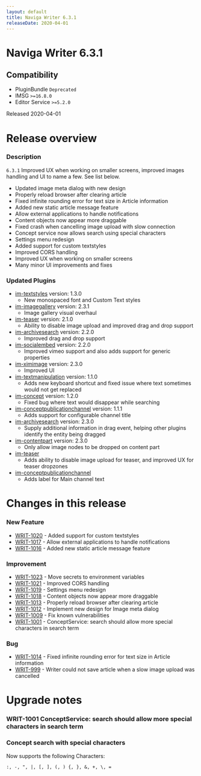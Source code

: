 ```yaml
---
layout: default
title: Naviga Writer 6.3.1
releaseDate: 2020-04-01
---
```

<div class="jumbotron">
    <h1>Naviga Writer 6.3.1</h1>    
    <h2>Compatibility</h2>
    <ul>
        <li>PluginBundle <code>Deprecated</code></li>
        <li>IMSG <code>>=16.8.0</code></li>
        <li>Editor Service <code>>=5.2.0</code></li>
    </ul>
</div>

Released 2020-04-01


# Release overview 

### Description

`6.3.1` Improved UX when working on smaller screens, improved images handling and UI to name a few. See list below.
 * Updated image meta dialog with new design
 * Properly reload browser after clearing article
 * Fixed infinite rounding error for text size in Article information
 * Added new static article message feature
 * Allow external applications to handle notifications
 * Content objects now appear more draggable
 * Fixed crash when cancelling image upload with slow connection
 * Concept service now allows search using special characters
 * Settings menu redesign
 * Added support for custom textstyles
 * Improved CORS handling
 * Improved UX when working on smaller screens
 * Many minor UI improvements and fixes


 ### Updated Plugins


 * [im-textstyles]([https://plugins.writer.infomaker.io/v1/infomaker/im-textstyles/1.3.0/README.html]) version: 1.3.0
     * New monospaced font and Custom Text styles
 * [im-imagegallery]([https://plugins.writer.infomaker.io/v1/infomaker/im-imagegallery/2.3.1/README.html]) version: 2.3.1
     * Image gallery visual overhaul
 * [im-teaser]([https://plugins.writer.infomaker.io/v1/infomaker/im-teaser/2.1.0/README.html]) version: 2.1.0
     * Ability to disable image upload and improved drag and drop support
 * [im-archivesearch]([https://plugins.writer.infomaker.io/v1/infomaker/im-archivesearch/2.2.0/README.html]) version: 2.2.0
     * Improved drag and drop support
 * [im-socialembed]([https://plugins.writer.infomaker.io/v1/infomaker/im-socialembed/2.2.0/README.html]) version: 2.2.0
     * Improved vimeo support and also adds support for generic properties
 * [im-ximimage]([https://plugins.writer.infomaker.io/v1/infomaker/im-ximimage/2.3.0/README.html]) version: 2.3.0
     * Improved UI
 * [im-textmanipulation]([https://plugins.writer.infomaker.io/v1/infomaker/im-textmanipulation/1.1.0/README.html]) version: 1.1.0
     * Adds new keyboard shortcut and fixed issue where text sometimes would not get replaced
 * [im-concept]([https://plugins.writer.infomaker.io/v1/infomaker/im-concept/1.2.0/README.html]) version: 1.2.0
     * Fixed bug where text would disappear while searching
 * [im-conceptpublicationchannel]([https://plugins.writer.infomaker.io/v1/infomaker/im-conceptpublicationchannel/1.1.1/README.html]) version: 1.1.1
     * Adds support for configurable channel title
 * [im-archivesearch]([https://plugins.writer.infomaker.io/v1/infomaker/im-archivesearch/2.3.0/README.html]) version: 2.3.0
     * Supply additional information in drag event, helping other plugins identify the entity being dragged
 * [im-contentpart]([https://plugins.writer.infomaker.io/v1/infomaker/im-contentpart/2.3.0/README.html]) version: 2.3.0
     * Only allow image nodes to be dropped on content part
 * [im-teaser]([https://plugins.writer.infomaker.io/v1/infomaker/im-teaser/2.2.0/README.html])
     * Adds ability to disable image upload for teaser, and improved UX for teaser dropzones
* [im-conceptpublicationchannel](https://plugins.writer.infomaker.io/v1/infomaker/im-conceptpublicationchannel/1.1.2/README.html)
    * Adds label for Main channel text  

# Changes in this release  


### New Feature 
 
 * [WRIT-1020](https://jira.infomaker.se/browse/WRIT-1020) - Added support for custom textstyles  
 * [WRIT-1017](https://jira.infomaker.se/browse/WRIT-1017) - Allow external applications to handle notifications  
 * [WRIT-1016](https://jira.infomaker.se/browse/WRIT-1016) - Added new static article message feature 


### Improvement 
 
 * [WRIT-1023](https://jira.infomaker.se/browse/WRIT-1023) - Move secrets to environment variables  
 * [WRIT-1021](https://jira.infomaker.se/browse/WRIT-1021) - Improved CORS handling  
 * [WRIT-1019](https://jira.infomaker.se/browse/WRIT-1019) - Settings menu redesign  
 * [WRIT-1018](https://jira.infomaker.se/browse/WRIT-1018) - Content objects now appear more draggable  
 * [WRIT-1013](https://jira.infomaker.se/browse/WRIT-1013) - Properly reload browser after clearing article  
 * [WRIT-1012](https://jira.infomaker.se/browse/WRIT-1012) - Implement new design for Image meta dialog  
 * [WRIT-1009](https://jira.infomaker.se/browse/WRIT-1009) - Fix known vulnerabilities  
 * [WRIT-1001](https://jira.infomaker.se/browse/WRIT-1001) - ConceptService: search should allow more special characters in search term 


### Bug 
 
 * [WRIT-1014](https://jira.infomaker.se/browse/WRIT-1014) - Fixed infinite rounding error for text size in Article information  
 * [WRIT-999](https://jira.infomaker.se/browse/WRIT-999) - Writer could not save article when a slow image upload was cancelled 




# Upgrade notes  
                           
### WRIT-1001 ConceptService: search should allow more special characters in search term 
### Concept search with special characters

Now supports the following Characters:

`:, -, ", |, [, ], (, ) {, }, &, +, \, =`          

